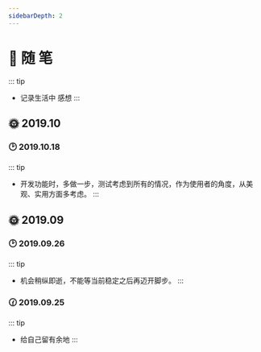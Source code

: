 ```yaml
---
sidebarDepth: 2
---
```

# 📝 随 笔
::: tip
- 记录生活中 感想
:::
## 🌞 2019.10
### 🕑 2019.10.18
::: tip
- 开发功能时，多做一步，测试考虑到所有的情况，作为使用者的角度，从美观、实用方面多考虑。
:::

## 🌞 2019.09
### 🕑 2019.09.26
::: tip
- 机会稍纵即逝，不能等当前稳定之后再迈开脚步。
:::

### 🕜 2019.09.25
::: tip
- 给自己留有余地
:::